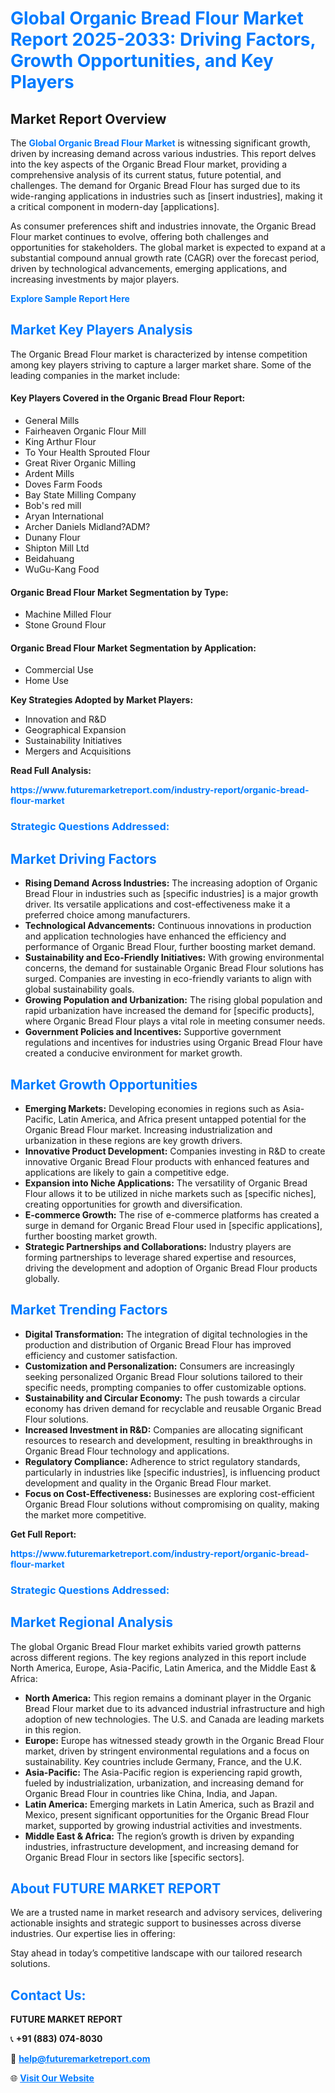 <h1 style="color: #007BFF;">Global Organic Bread Flour Market Report 2025-2033: Driving Factors, Growth Opportunities, and Key Players</h1>

<section id="overview">
<h2>Market Report Overview</h2>
<p>The <a href="https://www.futuremarketreport.com/industry-report/organic-bread-flour-market" style="color: #007BFF; text-decoration: none;"><strong>Global Organic Bread Flour Market</strong></a> is witnessing significant growth, driven by increasing demand across various industries. This report delves into the key aspects of the Organic Bread Flour market, providing a comprehensive analysis of its current status, future potential, and challenges. The demand for Organic Bread Flour has surged due to its wide-ranging applications in industries such as [insert industries], making it a critical component in modern-day [applications].</p>
<p>As consumer preferences shift and industries innovate, the Organic Bread Flour market continues to evolve, offering both challenges and opportunities for stakeholders. The global market is expected to expand at a substantial compound annual growth rate (CAGR) over the forecast period, driven by technological advancements, emerging applications, and increasing investments by major players.</p>
</section>

<section id="overview">
<p><a href="https://www.futuremarketreport.com/request-sample/reportId=26794" style="color: #007BFF; text-decoration: none;"><strong>Explore Sample Report Here</strong></a></p>
</section>

<section id="key-players">
<h2 style="color: #007BFF;">Market Key Players Analysis</h2>
<p>The Organic Bread Flour market is characterized by intense competition among key players striving to capture a larger market share. Some of the leading companies in the market include:</p>
<h4>Key Players Covered in the Organic Bread Flour Report:</h4>
<ul><li>General Mills</li><li>Fairheaven Organic Flour Mill</li><li>King Arthur Flour</li><li>To Your Health Sprouted Flour</li><li>Great River Organic Milling</li><li>Ardent Mills</li><li>Doves Farm Foods</li><li>Bay State Milling Company</li><li>Bob&#039;s red mill</li><li>Aryan International</li><li>Archer Daniels Midland?ADM?</li><li>Dunany Flour</li><li>Shipton Mill Ltd</li><li>Beidahuang</li><li>WuGu-Kang Food</li></ul>
<h4>Organic Bread Flour Market Segmentation by Type:</h4>
<ul><li>Machine Milled Flour</li><li>Stone Ground Flour</li></ul>

<h4>Organic Bread Flour Market Segmentation by Application:</h4>
<ul><li>Commercial Use</li><li>Home Use</li></ul>
<p><strong>Key Strategies Adopted by Market Players:</strong></p>
<ul>
<li>Innovation and R&D</li>
<li>Geographical Expansion</li>
<li>Sustainability Initiatives</li>
<li>Mergers and Acquisitions</li>
</ul>
</section>

<section>
<p><strong>Read Full Analysis: </strong></p><a href="https://www.futuremarketreport.com/industry-report/organic-bread-flour-market" style="color: #007BFF; text-decoration: none;"><strong>https://www.futuremarketreport.com/industry-report/organic-bread-flour-market</strong></a>
<h3 style="color: #007BFF;">Strategic Questions Addressed:</h3>
</section>

<section id="driving-factors">
<h2 style="color: #007BFF;">Market Driving Factors</h2>
<ul>
<li><strong>Rising Demand Across Industries:</strong> The increasing adoption of Organic Bread Flour in industries such as [specific industries] is a major growth driver. Its versatile applications and cost-effectiveness make it a preferred choice among manufacturers.</li>
<li><strong>Technological Advancements:</strong> Continuous innovations in production and application technologies have enhanced the efficiency and performance of Organic Bread Flour, further boosting market demand.</li>
<li><strong>Sustainability and Eco-Friendly Initiatives:</strong> With growing environmental concerns, the demand for sustainable Organic Bread Flour solutions has surged. Companies are investing in eco-friendly variants to align with global sustainability goals.</li>
<li><strong>Growing Population and Urbanization:</strong> The rising global population and rapid urbanization have increased the demand for [specific products], where Organic Bread Flour plays a vital role in meeting consumer needs.</li>
<li><strong>Government Policies and Incentives:</strong> Supportive government regulations and incentives for industries using Organic Bread Flour have created a conducive environment for market growth.</li>
</ul>
</section>

<section id="growth-opportunities">
<h2 style="color: #007BFF;">Market Growth Opportunities</h2>
<ul>
<li><strong>Emerging Markets:</strong> Developing economies in regions such as Asia-Pacific, Latin America, and Africa present untapped potential for the Organic Bread Flour market. Increasing industrialization and urbanization in these regions are key growth drivers.</li>
<li><strong>Innovative Product Development:</strong> Companies investing in R&D to create innovative Organic Bread Flour products with enhanced features and applications are likely to gain a competitive edge.</li>
<li><strong>Expansion into Niche Applications:</strong> The versatility of Organic Bread Flour allows it to be utilized in niche markets such as [specific niches], creating opportunities for growth and diversification.</li>
<li><strong>E-commerce Growth:</strong> The rise of e-commerce platforms has created a surge in demand for Organic Bread Flour used in [specific applications], further boosting market growth.</li>
<li><strong>Strategic Partnerships and Collaborations:</strong> Industry players are forming partnerships to leverage shared expertise and resources, driving the development and adoption of Organic Bread Flour products globally.</li>
</ul>
</section>

<section id="trending-factors">
<h2 style="color: #007BFF;">Market Trending Factors</h2>
<ul>
<li><strong>Digital Transformation:</strong> The integration of digital technologies in the production and distribution of Organic Bread Flour has improved efficiency and customer satisfaction.</li>
<li><strong>Customization and Personalization:</strong> Consumers are increasingly seeking personalized Organic Bread Flour solutions tailored to their specific needs, prompting companies to offer customizable options.</li>
<li><strong>Sustainability and Circular Economy:</strong> The push towards a circular economy has driven demand for recyclable and reusable Organic Bread Flour solutions.</li>
<li><strong>Increased Investment in R&D:</strong> Companies are allocating significant resources to research and development, resulting in breakthroughs in Organic Bread Flour technology and applications.</li>
<li><strong>Regulatory Compliance:</strong> Adherence to strict regulatory standards, particularly in industries like [specific industries], is influencing product development and quality in the Organic Bread Flour market.</li>
<li><strong>Focus on Cost-Effectiveness:</strong> Businesses are exploring cost-efficient Organic Bread Flour solutions without compromising on quality, making the market more competitive.</li>
</ul>
</section>

<section>
<p><strong>Get Full Report: </strong></p><a href="https://www.futuremarketreport.com/industry-report/organic-bread-flour-market" style="color: #007BFF; text-decoration: none;"><strong>https://www.futuremarketreport.com/industry-report/organic-bread-flour-market</strong></a>
<h3 style="color: #007BFF;">Strategic Questions Addressed:</h3>
</section>


<section id="regional-analysis">
<h2 style="color: #007BFF;">Market Regional Analysis</h2>
<p>The global Organic Bread Flour market exhibits varied growth patterns across different regions. The key regions analyzed in this report include North America, Europe, Asia-Pacific, Latin America, and the Middle East & Africa:</p>
<ul>
<li><strong>North America:</strong> This region remains a dominant player in the Organic Bread Flour market due to its advanced industrial infrastructure and high adoption of new technologies. The U.S. and Canada are leading markets in this region.</li>
<li><strong>Europe:</strong> Europe has witnessed steady growth in the Organic Bread Flour market, driven by stringent environmental regulations and a focus on sustainability. Key countries include Germany, France, and the U.K.</li>
<li><strong>Asia-Pacific:</strong> The Asia-Pacific region is experiencing rapid growth, fueled by industrialization, urbanization, and increasing demand for Organic Bread Flour in countries like China, India, and Japan.</li>
<li><strong>Latin America:</strong> Emerging markets in Latin America, such as Brazil and Mexico, present significant opportunities for the Organic Bread Flour market, supported by growing industrial activities and investments.</li>
<li><strong>Middle East & Africa:</strong> The region’s growth is driven by expanding industries, infrastructure development, and increasing demand for Organic Bread Flour in sectors like [specific sectors].</li>
</ul>
</section>

<footer>
<h2 style="color: #007BFF;">About FUTURE MARKET REPORT</h2>
<p>We are a trusted name in market research and advisory services, delivering actionable insights and strategic support to businesses across diverse industries. Our expertise lies in offering:</p>

<p>Stay ahead in today’s competitive landscape with our tailored research solutions.</p>

<h2 style="color: #007BFF;">Contact Us:</h2>
<p><strong>FUTURE MARKET REPORT</strong></p>
<p>📞 <strong>+91 (883) 074-8030</strong></p>
<p>📧 <strong><a href="mailto:help@futuremarketreport.com" style="color: #007BFF;">help@futuremarketreport.com</a></strong></p>
<p>🌐 <strong><a href="https://www.futuremarketreport.com/" style="color: #007BFF;">Visit Our Website</a></strong></p>
</footer>